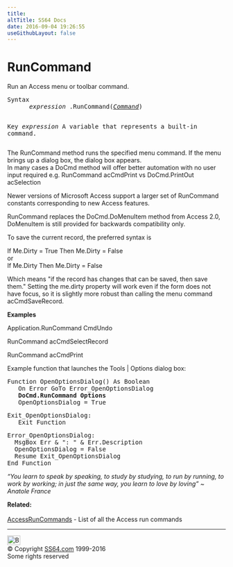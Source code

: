 ```yaml
---
title:
altTitle: SS64 Docs
date: 2016-09-04 19:26:55
useGithubLayout: false
---
```

<!-- #BeginLibraryItem "/Library/head_access.lbi" --><!-- #EndLibraryItem --><h1>RunCommand</h1>
<p> Run an Access menu or toolbar command.</p>
<pre>Syntax
      <i>expression</i> .RunCommand(<i><a href="syntax-runcommands.html">Command</a></i>)

Key
   <i>expression  </i>A variable that represents a built-in command.</pre>
<p>The RunCommand method runs the specified menu command. If the menu brings up a dialog box, the dialog box appears.<br>
In many cases a DoCmd method will offer better automation with no user input required e.g. <span class="code">RunCommand acCmdPrint</span> vs <span class="code">DoCmd.PrintOut acSelection</span></p>
<p>Newer versions of Microsoft Access support a larger set of RunCommand constants corresponding to new Access features. </p>
<p><span class="code">RunCommand</span>  replaces the <span class="code">DoCmd.DoMenuItem</span> method from Access 2.0, <span class="code">DoMenuItem</span> is still provided for backwards compatibility only.</p>
<p>To save the current record, the preferred syntax is</p>
<p> <span class="code">If Me.Dirty = True Then Me.Dirty = False </span><br>
or <br>
<span class="code">If Me.Dirty Then Me.Dirty = False</span></p>
<p>Which means "if the record has changes that can be saved, then save them." Setting the me.dirty property will work even if the form does not have focus, so it is slightly more robust than calling the menu command <span class="code">acCmdSaveRecord</span>.</p>
<p><b>Examples</b></p>
<p class="code">Application.RunCommand CmdUndo</p>
<p class="code">RunCommand acCmdSelectRecord</p>
<p class="code">RunCommand acCmdPrint</p>
<p>Example function that launches the <span class="code">Tools | Options</span> dialog box:</p>
<pre>Function OpenOptionsDialog() As Boolean
   On Error GoTo Error_OpenOptionsDialog
   <b>DoCmd.RunCommand Options</b>
   OpenOptionsDialog = True</pre>
<pre>Exit_OpenOptionsDialog:
   Exit Function</pre>
<pre>Error_OpenOptionsDialog:
  MsgBox Err &amp; ": " &amp; Err.Description
  OpenOptionsDialog = False
  Resume Exit_OpenOptionsDialog
End Function</pre>
<p class="quote"><i>“You learn to speak by speaking, to study by studying, to run by running, to work by working; in just the same way, you learn to love by loving” ~ Anatole France</i></p>
<p><b>Related:</b><br>
<br>
<a href="syntax-runcommands.html">AccessRunCommands</a> - List of all the Access run commands </p><!-- #BeginLibraryItem "/Library/foot_access.lbi" --><p>
<!-- access -->

<hr>
<div id="bl" class="footer"><a href="runcommand.html#"><img src="../images/top.png" width="30" height="22" alt="Back to the Top"></a></div>
<div id="br" class="footer, tagline">© Copyright <a href="http://ss64.com/">SS64.com</a> 1999-2016<br>
Some rights reserved</div><!-- #EndLibraryItem -->

